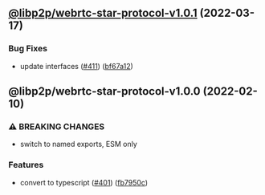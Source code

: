 ## [@libp2p/webrtc-star-protocol-v1.0.1](https://github.com/libp2p/js-libp2p-webrtc-star/compare/@libp2p/webrtc-star-protocol-v1.0.0...@libp2p/webrtc-star-protocol-v1.0.1) (2022-03-17)


### Bug Fixes

* update interfaces ([#411](https://github.com/libp2p/js-libp2p-webrtc-star/issues/411)) ([bf67a12](https://github.com/libp2p/js-libp2p-webrtc-star/commit/bf67a12b30b8d099b9ad4cf93d6f1fa357326616))

## @libp2p/webrtc-star-protocol-v1.0.0 (2022-02-10)


### ⚠ BREAKING CHANGES

* switch to named exports, ESM only

### Features

* convert to typescript ([#401](https://github.com/libp2p/js-libp2p-webrtc-star/issues/401)) ([fb7950c](https://github.com/libp2p/js-libp2p-webrtc-star/commit/fb7950c5d688b62878af8e6538175eb1ff93ec22))
